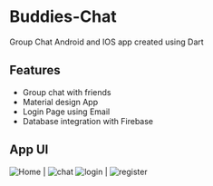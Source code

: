 # Buddies-Chat
Group Chat Android and IOS app created using Dart

## Features
* Group chat with friends
* Material design App
* Login Page using Email
* Database integration with Firebase

## App UI
![Home](./images/home.jpg) | ![chat](./images/chat.jpg)
![login](./images/login.jpg) | ![register](./images/register.jpg)

